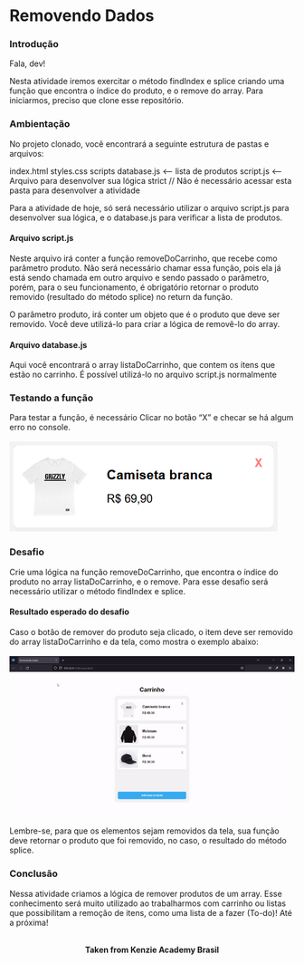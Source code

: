 <h1>Removendo Dados</h1>

<h3>Introdução</h3>
Fala, dev!

Nesta atividade iremos exercitar o método findIndex e splice criando uma função que encontra o índice do produto, e o remove do array. Para iniciarmos, preciso que clone esse repositório.

<h3>Ambientação</h3>
No projeto clonado, você encontrará a seguinte estrutura de pastas e arquivos:

index.html
styles.css
scripts
database.js <-- lista de produtos
script.js <-- Arquivo para desenvolver sua lógica
strict // Não é necessário acessar esta pasta para desenvolver a atividade

Para a atividade de hoje, só será necessário utilizar o arquivo script.js para desenvolver sua lógica, e o database.js para verificar a lista de produtos.

<h4>Arquivo script.js</h4>
Neste arquivo irá conter a função removeDoCarrinho, que recebe como parâmetro produto. Não será necessário chamar essa função, pois ela já está sendo chamada em outro arquivo e sendo passado o parâmetro, porém, para o seu funcionamento, é obrigatório retornar o produto removido (resultado do método splice) no return da função.

O parâmetro produto, irá conter um objeto que é o produto que deve ser removido. Você deve utilizá-lo para criar a lógica de removê-lo do array.

<h4>Arquivo database.js</h4>
Aqui você encontrará o array listaDoCarrinho, que contem os itens que estão no carrinho. É possível utilizá-lo no arquivo script.js normalmente

<h3>Testando a função</h3>
Para testar a função, é necessário Clicar no botão “X” e checar se há algum erro no console.<br>
<br>
<img src="./assets/example-1.png" alt="example 1" />

<h3>Desafio</h3>
Crie uma lógica na função removeDoCarrinho, que encontra o índice do produto no array listaDoCarrinho, e o remove. Para esse desafio será necessário utilizar o método findIndex e splice.

<h4>Resultado esperado do desafio</h4>
Caso o botão de remover do produto seja clicado, o item deve ser removido do array listaDoCarrinho e da tela, como mostra o exemplo abaixo:<br>
<br>
<img src="./assets/example-2.gif" alt="example 2" />

Lembre-se, para que os elementos sejam removidos da tela, sua função deve retornar o produto que foi removido, no caso, o resultado do método splice.

<h3>Conclusão</h3>
Nessa atividade criamos a lógica de remover produtos de um array. Esse conhecimento será muito utilizado ao trabalharmos com carrinho ou listas que possibilitam a remoção de itens, como uma lista de a fazer (To-do)! Até a próxima!
<br>
<br>

<p align="center"><b>Taken from Kenzie Academy Brasil</b></p>
